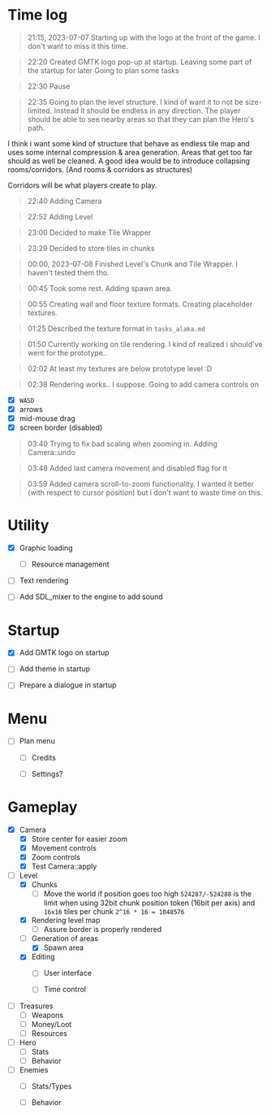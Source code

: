 # Time log

> 21:15, 2023-07-07
Starting up with the logo at the front of the game.
I don't want to miss it this time.

> 22:20
Created GMTK logo pop-up at startup.
Leaving some part of the startup for later
Going to plan some tasks

> 22:30
Pause

> 22:35
Going to plan the level structure.
I kind of want it to not be size-limited.
Instead it should be endless in any direction.
The player should be able to see nearby areas
 so that they can plan the Hero's path.

I think i want some kind of structure that
 behave as endless tile map and uses some
 internal compression & area generation.
Areas that get too far should as well be cleaned.
A good idea would be to introduce collapsing rooms/corridors. (And rooms & corridors as structures)

Corridors will be what players create to play.

> 22:40
Adding Camera

> 22:52
Adding Level

> 23:00
Decided to make Tile Wrapper

> 23:29
Decided to store tiles in chunks

> 00:00, 2023-07-08
Finished Level's Chunk and Tile Wrapper.
I haven't tested them tho.

> 00:45
Took some rest.
Adding spawn area.

> 00:55
Creating wall and floor texture formats.
Creating placeholder textures.

> 01:25
Described the texture format in `tasks_alaka.md`

> 01:50
Currently working on tile rendering.
I kind of realized i should've went for the prototype..

> 02:02
At least my textures are below prototype level :D

> 02:38
Rendering works.. I suppose.
Going to add camera controls on
 - [x] `WASD`
 - [x] arrows
 - [x] mid-mouse drag
 - [x] screen border (disabled)

> 03:40
Trying to fix bad scaling when zooming in.
Adding Camera::undo

> 03:48
Added last camera movement and disabled flag for it

> 03:59
Added camera scroll-to-zoom functionality.
I wanted it better (with respect to cursor position)
 but i don't want to waste time on this.


# Utility
- [x] Graphic loading
    - [ ] Resource management
- [ ] Text rendering
- [ ] Add SDL_mixer to the engine to add sound


# Startup
- [x] Add GMTK logo on startup
- [ ] Add theme in startup
- [ ] Prepare a dialogue in startup


# Menu
- [ ] Plan menu
    - [ ] Credits
    - [ ] Settings?


# Gameplay
- [x] Camera
    - [x] Store center for easier zoom
    - [x] Movement controls
    - [x] Zoom controls
    - [x] Test Camera::apply

- [ ] Level
    - [x] Chunks
        - [ ] Move the world if position goes too high
            `524287/-524288` is the limit when using 32bit chunk position token (16bit per axis) and `16x16` tiles per chunk `2^16 * 16 = 1048576`
    - [x] Rendering level map
        - [ ] Assure border is properly rendered
    - [ ] Generation of areas
        - [x] Spawn area
    - [x] Editing
        - [ ] User interface
        - [ ] Time control


- [ ] Treasures
    - [ ] Weapons
    - [ ] Money/Loot
    - [ ] Resources

- [ ] Hero
    - [ ] Stats
    - [ ] Behavior

- [ ] Enemies
    - [ ] Stats/Types
    - [ ] Behavior


